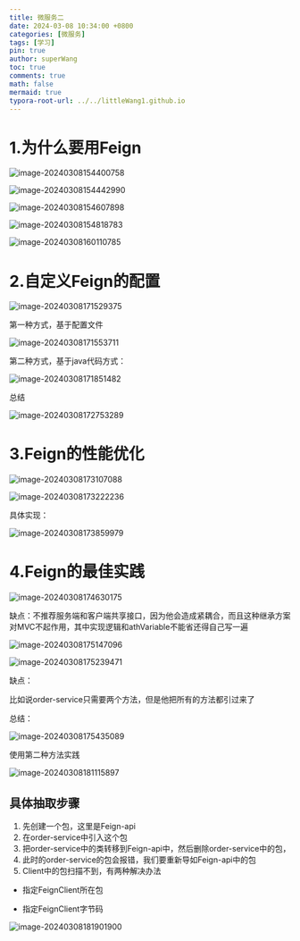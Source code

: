 ```yaml
---
title: 微服务二
date: 2024-03-08 10:34:00 +0800
categories: [微服务]
tags: [学习]
pin: true
author: superWang
toc: true
comments: true
math: false
mermaid: true
typora-root-url: ../../littleWang1.github.io
---
```


# 1.为什么要用Feign

![image-20240308154400758](/assets/blog_res/2024-03-08-微服务二.assets/image-20240308154400758.png)

![image-20240308154442990](/assets/blog_res/2024-03-08-微服务二.assets/image-20240308154442990.png)

![image-20240308154607898](/assets/blog_res/2024-03-08-微服务二.assets/image-20240308154607898.png)

![image-20240308154818783](/assets/blog_res/2024-03-08-微服务二.assets/image-20240308154818783.png)

![image-20240308160110785](/assets/blog_res/2024-03-08-微服务二.assets/image-20240308160110785.png)

# 2.自定义Feign的配置

![image-20240308171529375](/assets/blog_res/2024-03-08-微服务二.assets/image-20240308171529375.png)

第一种方式，基于配置文件

![image-20240308171553711](/assets/blog_res/2024-03-08-微服务二.assets/image-20240308171553711.png)

第二种方式，基于java代码方式：

![image-20240308171851482](/assets/blog_res/2024-03-08-微服务二.assets/image-20240308171851482.png)

总结

![image-20240308172753289](/assets/blog_res/2024-03-08-微服务二.assets/image-20240308172753289.png)

# 3.Feign的性能优化

![image-20240308173107088](/assets/blog_res/2024-03-08-微服务二.assets/image-20240308173107088.png)

![image-20240308173222236](/assets/blog_res/2024-03-08-微服务二.assets/image-20240308173222236.png)

具体实现：

![image-20240308173859979](/assets/blog_res/2024-03-08-微服务二.assets/image-20240308173859979.png)

# 4.Feign的最佳实践

![image-20240308174630175](/assets/blog_res/2024-03-08-微服务二.assets/image-20240308174630175.png)

缺点：不推荐服务端和客户端共享接口，因为他会造成紧耦合，而且这种继承方案对MVC不起作用，其中实现逻辑和athVariable不能省还得自己写一遍

![image-20240308175147096](/assets/blog_res/2024-03-08-微服务二.assets/image-20240308175147096.png)

![image-20240308175239471](/assets/blog_res/2024-03-08-微服务二.assets/image-20240308175239471.png)

缺点：

比如说order-service只需要两个方法，但是他把所有的方法都引过来了

总结：

![image-20240308175435089](/assets/blog_res/2024-03-08-微服务二.assets/image-20240308175435089.png)

使用第二种方法实践

![image-20240308181115897](/assets/blog_res/2024-03-08-微服务二.assets/image-20240308181115897.png)

## 具体抽取步骤

1. 先创建一个包，这里是Feign-api
2. 在order-service中引入这个包
3. 把order-service中的类转移到Feign-api中，然后删除order-service中的包，
4. 此时的order-service的包会报错，我们要重新导如Feign-api中的包
5. Client中的包扫描不到，有两种解决办法

- 指定FeignClient所在包

- 指定FeignClient字节码

![image-20240308181901900](/assets/blog_res/2024-03-08-微服务二.assets/image-20240308181901900.png)

